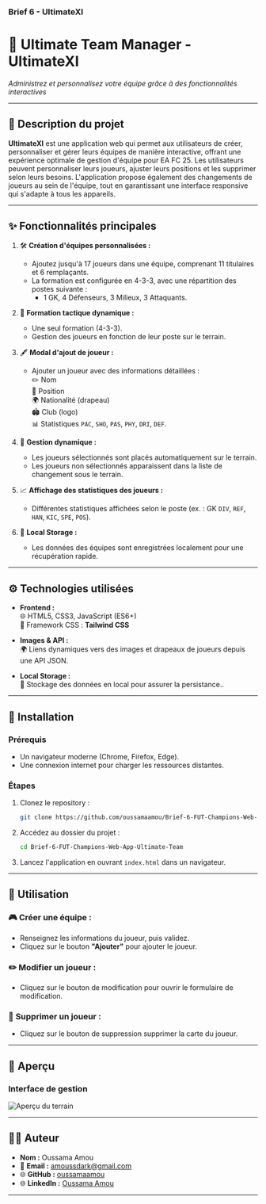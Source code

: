 ### **Brief 6 - UltimateXI**



# 🌟 **Ultimate Team Manager - UltimateXI**


_Administrez et personnalisez votre équipe grâce à des fonctionnalités interactives_

---

## 📝 **Description du projet**

**UltimateXI** est une application web qui permet aux utilisateurs de créer, personnaliser et gérer leurs équipes de manière interactive, offrant une expérience optimale de gestion d'équipe pour EA FC 25. Les utilisateurs peuvent personnaliser leurs joueurs, ajuster leurs positions et les supprimer selon leurs besoins. L'application propose également des changements de joueurs au sein de l'équipe, tout en garantissant une interface responsive qui s'adapte à tous les appareils.

---

## ✨ **Fonctionnalités principales**

1. 🛠 **Création d'équipes personnalisées :**
   - Ajoutez jusqu'à 17 joueurs dans une équipe, comprenant 11 titulaires et 6 remplaçants.
   - La formation est configurée en 4-3-3, avec une répartition des postes suivante :  
     * 1 GK, 4 Défenseurs, 3 Milieux, 3 Attaquants.

2. 🎯 **Formation tactique dynamique :**
   - Une seul formation (4-3-3).
   - Gestion des joueurs en fonction de leur poste sur le terrain.

3. 🖋 **Modal d'ajout de joueur :**
   - Ajouter un joueur avec des informations détaillées :  
     ✏️ Nom  
     🏅 Position  
     🌍 Nationalité (drapeau)  
     🏟️ Club (logo)  
     📊 Statistiques `PAC`, `SHO`, `PAS`, `PHY`, `DRI`, `DEF`.

4. 📂 **Gestion dynamique :**
   - Les joueurs sélectionnés sont placés automatiquement sur le terrain.
   - Les joueurs non sélectionnés apparaissent dans la liste de changement sous le terrain.

5. 📈 **Affichage des statistiques des joueurs :**
   - Différentes statistiques affichées selon le poste (ex. : GK `DIV`, `REF`, `HAN`, `KIC`, `SPE`, `POS`).

6. 💾 **Local Storage :**
   - Les données des équipes sont enregistrées localement pour une récupération rapide.

---

## ⚙️ **Technologies utilisées**

- **Frontend :**  
  🌐 HTML5, CSS3, JavaScript (ES6+)  
  🎨 Framework CSS : **Tailwind CSS**

- **Images & API :**  
  🌍 Liens dynamiques vers des images et drapeaux de joueurs depuis une API JSON.

- **Local Storage :**  
  💾 Stockage des données en local pour assurer la persistance..

---

## 🚀 **Installation**

### **Prérequis**
- Un navigateur moderne (Chrome, Firefox, Edge).  
- Une connexion internet pour charger les ressources distantes.

### **Étapes**
1. Clonez le repository :
   ```bash
   git clone https://github.com/oussamaamou/Brief-6-FUT-Champions-Web-App-Ultimate-Team
   ```
2. Accédez au dossier du projet :
   ```bash
   cd Brief-6-FUT-Champions-Web-App-Ultimate-Team
   ```
3. Lancez l'application en ouvrant `index.html` dans un navigateur.

---

## 📖 **Utilisation**

### 🎮 **Créer une équipe :**
- Renseignez les informations du joueur, puis validez.
- Cliquez sur le bouton **"Ajouter"** pour ajouter le joueur.


### ✏️ **Modifier un joueur :**
- Cliquez sur le bouton de modification pour ouvrir le formulaire de modification.

### 📜 **Supprimer un joueur :**
- Cliquez sur le bouton de suppression supprimer la carte du joueur.


---


## 📸 **Aperçu**

### Interface de gestion
![Aperçu du terrain](/assets/images/capture-ultimate11.png)

---

## 🧑‍💻 **Auteur**

- **Nom :** Oussama Amou  
- 📧 **Email :** amoussdark@gmail.com  
- 🌐 **GitHub :** [oussamaamou](https://github.com/oussamaamou?tab=repositories)
- 🌐 **LinkedIn :** [Oussama Amou](https://www.linkedin.com/in/oussama-amou-b71151337/) 

---
